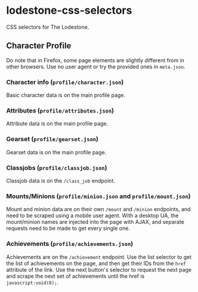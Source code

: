 # lodestone-css-selectors
CSS selectors for The Lodestone.

## Character Profile
Do note that in Firefox, some page elements are slightly different from in other browsers. Use no user agent or try the provided ones in `meta.json`.

### Character info (`profile/character.json`)
Basic character data is on the main profile page.

### Attributes (`profile/attributes.json`)
Attribute data is on the main profile page.

### Gearset (`profile/gearset.json`)
Gearset data is on the main profile page.

### Classjobs (`profile/classjob.json`)
Classjob data is on the `/class_job` endpoint.

### Mounts/Minions (`profile/minion.json` and `profile/mount.json`)
Mount and minion data are on their own `/mount` and `/minion` endpoints, and need to be scraped using a mobile user agent. With a desktop UA, the mount/minion names are
injected into the page with AJAX, and separate requests need to be made to get every single one.

### Achievements (`profile/achievements.json`)
Achievements are on the `/achievement` endpoint. Use the list selector to get the list of achievements on the page, and then get their IDs from the `href` attribute
of the link. Use the next button's selector to request the next page and scrape the next set of achievements until the href is `javascript:void(0);`.
